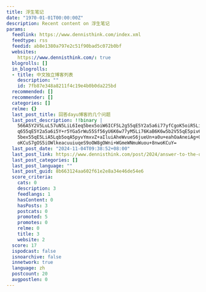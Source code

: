 ```yaml
---
title: 浮生笔记
date: "1970-01-01T00:00:00Z"
description: Recent content on 浮生笔记
params:
  feedlink: https://www.dennisthink.com/index.xml
  feedtype: rss
  feedid: ab8e1380a797e2c51f90bad5c072b0bf
  websites:
    https://www.dennisthink.com/: true
  blogrolls: []
  in_blogrolls:
  - title: 中文独立博客列表
    description: ""
    id: 7fb87e348a8211f4c19e4b0b0da225bd
  recommended: []
  recommender: []
  categories: []
  relme: {}
  last_post_title: 回答dayu博客的几个问题
  last_post_description: !!binary |
    566A5Y2V5LuL57uN5LiL6Ieq5bex5oiW6ICF5L2g55qE5Y2a5a6i77yfCgoK5oiR5Liq5L
    q655qE5Y2a5a6i5Y+r5YGa5rWu55Sf56yU6K6w77yM5Li76KaB6K6w5b2V55qE5piv6Ieq
    5bex55qE5LiA5Lqb5oqA5pyvYmxvZ+aIluiAheWvueS6jueUn+a0u+eahOaAneiAg+OAgg
    oKCuS7gOS5iOWlkeacuuiuqeS9oOW8gOWni+WGmeWNmuWuou+8nwoKCuY=
  last_post_date: "2024-11-04T09:38:52+08:00"
  last_post_link: https://www.dennisthink.com/post/2024/answer-to-the-question-of-dayu/
  last_post_categories: []
  last_post_language: ""
  last_post_guid: 8b663124aa602f61e2e8a34e46de54e6
  score_criteria:
    cats: 0
    description: 3
    feedlangs: 1
    hasContent: 0
    hasPosts: 3
    postcats: 0
    promoted: 5
    promotes: 0
    relme: 0
    title: 3
    website: 2
  score: 17
  ispodcast: false
  isnoarchive: false
  innetwork: true
  language: zh
  postcount: 20
  avgpostlen: 0
---
```

